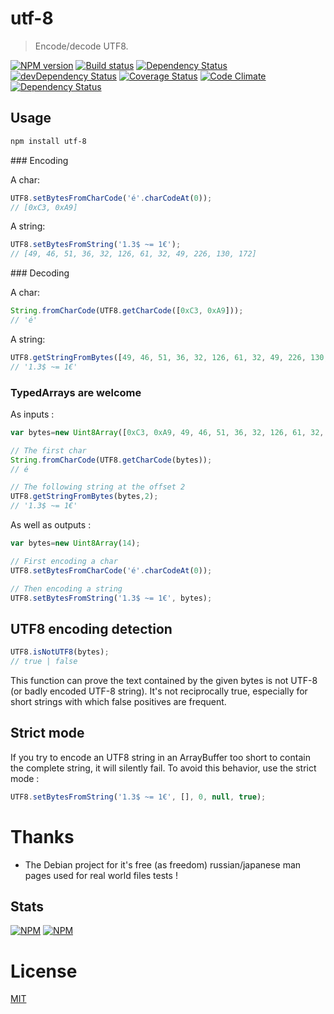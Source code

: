[//]: # ( )
[//]: # (This file is automatically generated by a `metapak`)
[//]: # (module. Do not change it  except between the)
[//]: # (`content:start/end` flags, your changes would)
[//]: # (be overridden.)
[//]: # ( )
# utf-8
> Encode/decode UTF8.

[![NPM version](https://badge.fury.io/js/utf-8.svg)](https://npmjs.org/package/utf-8)
[![Build status](https://secure.travis-ci.org/nfroidure/utf-8.svg)](https://travis-ci.org/nfroidure/utf-8)
[![Dependency Status](https://david-dm.org/nfroidure/utf-8.svg)](https://david-dm.org/nfroidure/utf-8)
[![devDependency Status](https://david-dm.org/nfroidure/utf-8/dev-status.svg)](https://david-dm.org/nfroidure/utf-8#info=devDependencies)
[![Coverage Status](https://coveralls.io/repos/nfroidure/utf-8/badge.svg?branch=master)](https://coveralls.io/r/nfroidure/utf-8?branch=master)
[![Code Climate](https://codeclimate.com/github/nfroidure/utf-8.svg)](https://codeclimate.com/github/nfroidure/utf-8)
[![Dependency Status](https://dependencyci.com/github/nfroidure/utf-8/badge)](https://dependencyci.com/github/nfroidure/utf-8)


[//]: # (::contents:start)


## Usage

```sh
npm install utf-8
```

### Encoding

A char:
```js
UTF8.setBytesFromCharCode('é'.charCodeAt(0));
// [0xC3, 0xA9]
```

A string:
```js
UTF8.setBytesFromString('1.3$ ~= 1€');
// [49, 46, 51, 36, 32, 126, 61, 32, 49, 226, 130, 172]
```

### Decoding

A char:

```js
String.fromCharCode(UTF8.getCharCode([0xC3, 0xA9]));
// 'é'
```

A string:
```js
UTF8.getStringFromBytes([49, 46, 51, 36, 32, 126, 61, 32, 49, 226, 130, 172]);
// '1.3$ ~= 1€'
```

### TypedArrays are welcome

As inputs :
```js
var bytes=new Uint8Array([0xC3, 0xA9, 49, 46, 51, 36, 32, 126, 61, 32, 49, 226, 130, 172]);

// The first char
String.fromCharCode(UTF8.getCharCode(bytes));
// é

// The following string at the offset 2
UTF8.getStringFromBytes(bytes,2);
// '1.3$ ~= 1€'
```
As well as outputs :
```js
var bytes=new Uint8Array(14);

// First encoding a char
UTF8.setBytesFromCharCode('é'.charCodeAt(0));

// Then encoding a string
UTF8.setBytesFromString('1.3$ ~= 1€', bytes);
```

## UTF8 encoding detection
```js
UTF8.isNotUTF8(bytes);
// true | false
```
This function can prove the text contained by the given bytes is not UTF-8
 (or badly encoded UTF-8 string). It's not reciprocally true, especially for
 short strings with which false positives are frequent.

## Strict mode
If you try to encode an UTF8 string in an ArrayBuffer too short to contain the
 complete string, it will silently fail. To avoid this behavior, use the strict
 mode :

```js
UTF8.setBytesFromString('1.3$ ~= 1€', [], 0, null, true);
```

# Thanks
- The Debian project for it's free (as freedom) russian/japanese man pages
 used for real world files tests !

## Stats
[![NPM](https://nodei.co/npm/utf-8.svg?downloads=true&stars=true)](https://nodei.co/npm/utf-8/)
[![NPM](https://nodei.co/npm-dl/utf-8.svg)](https://nodei.co/npm/utf-8/)


[//]: # (::contents:end)

# License
[MIT](https://github.com/nfroidure/utf-8/blob/master/LICENSE)
